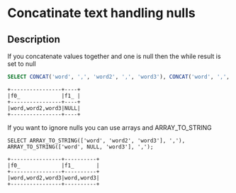 #  Concatinate text handling nulls

## Description

If you concatenate values together and one is null then the while result is set to null

```sql
SELECT CONCAT('word', ',', 'word2', ',', 'word3'), CONCAT('word', ',', NULL, ',', 'word3');
```
```
+----------------+----+
|f0_             |f1_ |
+----------------+----+
|word,word2,word3|NULL|
+----------------+----+
```

If you want to ignore nulls you can use arrays and ARRAY_TO_STRING

```
SELECT ARRAY_TO_STRING(['word', 'word2', 'word3'], ','), ARRAY_TO_STRING(['word', NULL, 'word3'], ',');
```
```
+----------------+----------+
|f0_             |f1_       |
+----------------+----------+
|word,word2,word3|word,word3|
+----------------+----------+
```

